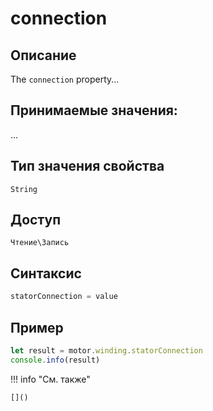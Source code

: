 # сonnection

## Описание
The `сonnection` property...

## Принимаемые значения:
...

## Тип значения свойства
`String`

## Доступ
`Чтение\Запись`

## Синтаксис
```javascript
statorConnection = value
```

## Пример
```javascript linenums="1"
let result = motor.winding.statorConnection
console.info(result)
```

!!! info "См. также"

    []()

